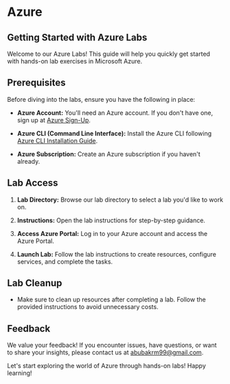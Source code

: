 # Azure

## Getting Started with Azure Labs

Welcome to our Azure Labs! This guide will help you quickly get started with hands-on lab exercises in Microsoft Azure.

## Prerequisites

Before diving into the labs, ensure you have the following in place:

- **Azure Account:** You'll need an Azure account. If you don't have one, sign up at [Azure Sign-Up](https://azure.com).

- **Azure CLI (Command Line Interface):** Install the Azure CLI following [Azure CLI Installation Guide](https://docs.microsoft.com/en-us/cli/azure/install-azure-cli).

- **Azure Subscription:** Create an Azure subscription if you haven't already.

## Lab Access

1. **Lab Directory:** Browse our lab directory to select a lab you'd like to work on.

2. **Instructions:** Open the lab instructions for step-by-step guidance.

3. **Access Azure Portal:** Log in to your Azure account and access the Azure Portal.

4. **Launch Lab:** Follow the lab instructions to create resources, configure services, and complete the tasks.

## Lab Cleanup

- Make sure to clean up resources after completing a lab. Follow the provided instructions to avoid unnecessary costs.

## Feedback

We value your feedback! If you encounter issues, have questions, or want to share your insights, please contact us at [abubakrm99@gmail.com](https://mail.google.com/mail/u/0/?tab=rm&ogbl#inbox?compose=new]).

Let's start exploring the world of Azure through hands-on labs! Happy learning!
